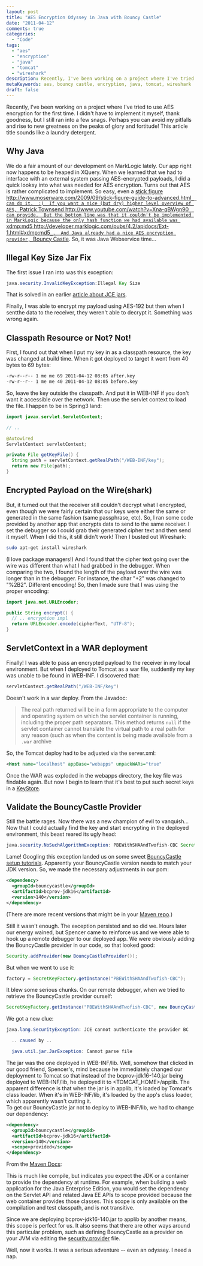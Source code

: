 ```yaml
---
layout: post
title: "AES Encryption Odyssey in Java with Bouncy Castle"
date: "2011-04-12"
comments: true
categories:
  - "Code"
tags:
  - "aes"
  - "encryption"
  - "java"
  - "tomcat"
  - "wireshark"
description: Recently, I've been working on a project where I've tried to use AES encryption for the first time.  I didn't have to implement it myself, thank goodness, b
metaKeywords: aes, bouncy castle, encryption, java, tomcat, wireshark
draft: false
---
```


Recently, I've been working on a project where I've tried to use AES encryption for the first time.  I didn't have to implement it myself, thank goodness, but I still ran into a few snags.  Perhaps you can avoid my pitfalls and rise to new greatness on the peaks of glory and fortitude!  This article title sounds like a laundry detergent.

<!--more-->

Why Java
-----------

We do a fair amount of our development on MarkLogic lately.  Our app right now happens to be heaped in XQuery.  When we learned that we had to interface with an external system passing AES-encrypted payloads, I did a quick looksy into what was needed for AES encryption.  Turns out that AES is rather complicated to implement.  So easy, even a [stick figure <http://www.moserware.com/2009/09/stick-figure-guide-to-advanced.html>`_ can do it.  :)  If you want a nice (but dry) higher level overview of AES, `Patrick Townsend <http://www.youtube.com/watch?v=Xna-qBWgn90>`_ can provide.  But the bottom line was that it couldn't be implemented in MarkLogic because the only hash function we had available was `xdmp:md5 <http://developer.marklogic.com/pubs/4.2/apidocs/Ext-1.html#xdmp:md5>`_.  And Java already had a nice AES encryption provider, `Bouncy Castle](http://www.bouncycastle.org/).  So, it was Java Webservice time...

Illegal Key Size Jar Fix
---------------------------

The first issue I ran into was this exception:

```java
java.security.InvalidKeyException:Illegal Key Size
```

That is solved in an earlier [article about JCE jars](http://rockycode.com/blog/java-encryption-illegal-key-size/).

Finally, I was able to encrypt my payload using AES-192 but then when I sentthe data to the receiver, they weren't able to decrypt it.  Something was wrong again.

Classpath Resource or Not?  Not!
---------------------------------------

First, I found out that when I put my key in as a classpath resource, the key was changed at build time.  When it got deployed to target it went from 40 bytes to 69 bytes:

```bash
-rw-r--r-- 1 me me 69 2011-04-12 08:05 after.key
-rw-r--r-- 1 me me 40 2011-04-12 08:05 before.key
```

So, leave the key outside the classpath.  And put it in WEB-INF if you don't want it accessible over the network.  Then use the servlet context to load the file.  I happen to be in Spring3 land:

```java
import javax.servlet.ServletContext;

// ..

@Autowired
ServletContext servletContext;

private File getKeyFile() {
  String path = servletContext.getRealPath("/WEB-INF/key");
  return new File(path);
}
```

Encrypted Payload on the Wire(shark)
--------------------------------------------

But, it turned out that the receiver still couldn't decrypt what I encrypted, even though we were fairly certain that our keys were either the same or generated in the same fashion (same passphrase, etc).  So, I ran some code provided by another app that encrypts data to send to the same receiver.  I set the debugger so I could grab their generated cipher text and then send it myself.  When I did this, it still didn't work!  Then I busted out Wireshark:

```bash
sudo apt-get install wireshark
```

(I love package managers!)  And I found that the cipher text going over the wire was different than what I had grabbed in the debugger.  When comparing the two, I found the length of the payload over the wire was longer than in the debugger.  For instance, the char "+2" was changed to "%2B2".  Different encoding!  So, then I made sure that I was using the proper encoding:

```java
import java.net.URLEncoder;

public String encrypt() {
  // .. encryption impl
  return URLEncoder.encode(cipherText, "UTF-8");
}
```

ServletContext in a WAR deployment
-------------------------------------------

Finally!  I was able to pass an encrypted payload to the receiver in my local environment.  But when I deployed to Tomcat as a war file, suddently my key was unable to be found in WEB-INF.  I discovered that:

```java
servletContext.getRealPath("/WEB-INF/key")
```

Doesn't work in a war deploy.  From the Javadoc:

>  The real path returned will be in a form appropriate to the computer and operating system on which the servlet container is running, including the proper path separators. This method returns <code>null</code> if the servlet container cannot translate the virtual path to a real path for any reason (such as when the content is being made available from a <code>.war</code> archive

So, the Tomcat deploy had to be adjusted via the server.xml:

```xml
<Host name="localhost" appBase="webapps" unpackWARs="true" 
```

Once the WAR was exploded in the webapps directory, the key file was findable again.  But now I begin to learn that it's best to put such secret keys in a [KeyStore](http://download.oracle.com/javase/6/docs/api/java/security/KeyStore.html).  

Validate the BouncyCastle Provider
-----------------------------------------

Still the battle rages.  Now there was a new champion of evil to vanquish... Now that I could actually find the key and start encrypting in the deployed environment, this beast reared its ugly head:

```java
java.security.NoSuchAlgorithmException: PBEWithSHAAndTwofish-CBC SecretKeyFactory not available
```

Lame!  Googling this exception landed us on some sweet [BouncyCastle setup tutorials](http://sce.uhcl.edu/yang/teaching/JDK_JCE_environment_Configuration.htm).  Apparently your BouncyCastle version needs to match your JDK version.  So, we made the necessary adjustments in our pom:

```xml
<dependency>
  <groupId>bouncycastle</groupId>
  <artifactId>bcprov-jdk16</artifactId>
  <version>140</version>
</dependency>
```

(There are more recent versions that might be in your [Maven repo](http://repo2.maven.org/maven2/org/bouncycastle/).)

Still it wasn't enough.  The exception persisted and so did we.  Hours later our energy wained, but Spencer came to reinforce us and we were able to hook up a remote debugger to our deployed app.  We were obviously adding the BouncyCastle provider in our code, so that looked good:

```java
Security.addProvider(new BouncyCastleProvider());
```

But when we went to use it:

```java
factory = SecretKeyFactory.getInstance("PBEWithSHAAndTwofish-CBC");
```

It blew some serious chunks.  On our remote debugger, when we tried to retrieve the BouncyCastle provider ourself:

```java
SecretKeyFactory.getInstance("PBEWithSHAAndTwofish-CBC", new BouncyCastleProvider())
```

We got a new clue:

```java
java.lang.SecurityException: JCE cannot authenticate the provider BC

  .. caused by ..

  java.util.jar.JarException: Cannot parse file
```

The jar was the one deployed in WEB-INF/lib.  Well, somehow that clicked in our good friend, Spencer's, mind because he immediately changed our deployment to Tomcat so that instead of the bcprov-jdk16-140.jar being deployed to WEB-INF/lib, he deployed it to <TOMCAT_HOME>/applib.  The apparent difference is that when the jar is in applib, it's loaded by Tomcat's class loader.  When it's in WEB-INF/lib, it's loaded by the app's class loader, which apparently wasn't cutting it.  
To get our BouncyCastle jar not to deploy to WEB-INF/lib, we had to change our dependency:

```xml
<dependency>
  <groupId>bouncycastle</groupId>
  <artifactId>bcprov-jdk16</artifactId>
  <version>140</version>
  <scope>provided</scope>
</dependency>
```

From the [Maven Docs](http://maven.apache.org/guides/introduction/introduction-to-dependency-mechanism.html):

  This is much like compile, but indicates you expect the JDK or a container to provide the dependency at runtime. For example, when building a web application for the Java Enterprise Edition, you would set the dependency on the Servlet API and related Java EE APIs to scope provided because the web container provides those classes. This scope is only available on the compilation and test classpath, and is not transitive.

Since we are deploying bcprov-jdk16-140.jar to applib by another means, this scope is perfect for us.  It also seems that there are other ways around this particular problem, such as defining BouncyCastle as a provider on your JVM via editing the [security.provider](http://www.randombugs.com/java/javalangsecurityexception-jce-authenticate-provider-bc.html) file.

Well, now it works.  It was a serious adventure -- even an odyssey.  I need a nap.

  
